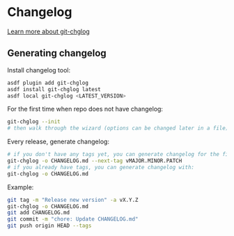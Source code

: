 # Changelog

[Learn more about git-chglog](https://github.com/git-chglog/git-chglog)

## Generating changelog


Install changelog tool:

```bash
asdf plugin add git-chglog
asdf install git-chglog latest
asdf local git-chglog <LATEST_VERSION>
```

For the first time when repo does not have changelog:

```bash
git-chglog --init
# then walk through the wizard (options can be changed later in a file)
```

Every release, generate changelog:

```bash
# if you don't have any tags yet, you can generate changelog for the first time with:
git-chglog -o CHANGELOG.md --next-tag vMAJOR.MINOR.PATCH
# if you already have tags, you can generate changelog with:
git-chglog -o CHANGELOG.md
```

Example:

```bash
git tag -m "Release new version" -a vX.Y.Z
git-chglog -o CHANGELOG.md
git add CHANGELOG.md
git commit -m "chore: Update CHANGELOG.md"
git push origin HEAD --tags
```
